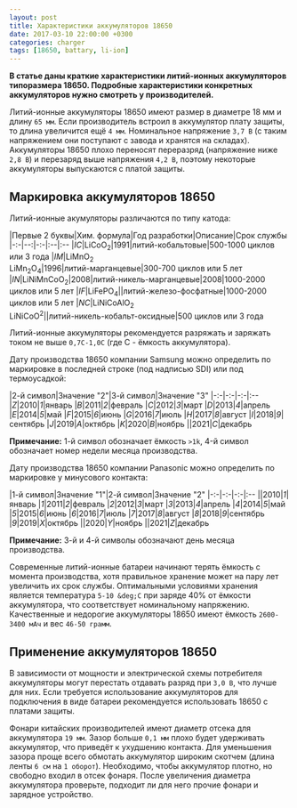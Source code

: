 ```yaml
---
layout: post
title: Характеристики аккумуляторов 18650
date: 2017-03-10 22:00:00 +0300
categories: charger
tags: [18650, battary, li-ion]
---
```

**В статье даны краткие характеристики литий-ионных аккумуляторов типоразмера 18650. 
Подробные характеристики конкретных аккумуляторов нужно смотреть у производителей.**

Литий-ионные аккумуляторы 18650 имеют размер в диаметре 18 мм и длину `65 мм`. Если 
производитель встроил в аккумулятор плату защиты, то длина увеличится ещё `4 мм`.
Номинальное напряжение `3,7 В` (с таким напряжением они поступают с завода и 
хранятся на складах).
Аккумуляторы 18650 плохо переносят переразряд (напряжение ниже `2,8 В`) и 
перезаряд выше напряжения `4,2 В`, поэтому некоторые аккумуляторы выпускаются 
с платой защиты.

## Маркировка аккумуляторов 18650

Литий-ионные акумуляторы различаются по типу катода:

|Первые 2 буквы|Хим. формула|Год разработки|Описание|Срок службы
|-:-|--:|-:-|:--|:--
|*IC*|LiCoO<sub>2</sub>|1991|литий-кобальтовые|500-1000 циклов или 3 года
|*IM*|LiMnO<sub>2</sub><br />LiMn<sub>2</sub>O<sub>4</sub>|1996|литий-марганцевые|300-700 циклов или 5 лет
|*IN*|LiNiMnCoO<sub>2</sub>|2008|литий-никель-марганцевые|2008|1000-2000 циклов или 5 лет
|*IF*|LiFePO<sub>4</sub>||литий-железо-фосфатные|1000-2000 циклов или 5 лет
|*NC*|LiNiCoAlO<sub>2</sub><br />LiNiCoO<sup>2</sup>||литий-никель-кобальт-оксидные|500 циклов или 3 года

Литий-ионные аккумуляторы рекомендуется разряжать и заряжать током не выше 
`0,7C-1,0C` (где C - ёмкость аккумулятора).

Дату производства 18650 компании Samsung можно определить по маркировке 
в последней строке (под надписью SDI) или под термоусадкой:

|2-й символ|Значение "2"|3-й символ|Значение "3"
|-:-|-:-|-:-|:--
|*Z*|2010|*1*|январь
|*B*|2011|*2*|февраль
|*C*|2012|*3*|март
|*D*|2013|*4*|апрель
|*E*|2014|*5*|май
|*F*|2015|*6*|июнь
|*G*|2016|*7*|июль
|*H*|2017|*8*|август
|*I*|2018|*9*|сентябрь
|*J*|2019|*A*|октябрь
|*K*|2020|*B*|ноябрь
||2021|*C*|декабрь

**Примечание:** 1-й символ обозначает ёмкость `>1k`, 4-й символ обозначает номер 
недели месяца производства.  

Дату производства 18650 компании Panasonic можно определить по маркировке 
у минусового контакта:

|1-й символ|Значение "1"|2-й символ|Значение "2"
|-:-|-:-|-:-|:--
||2010|*1*|январь
|*1*|2011|*2*|февраль
|*2*|2012|*3*|март
|*3*|2013|*4*|апрель
|*4*|2014|*5*|май
|*5*|2015|*6*|июнь
|*6*|2016|*7*|июль
|*7*|2017|*8*|август
|*8*|2018|*9*|сентябрь
|*9*|2019|*X*|октябрь
||2020|*Y*|ноябрь
||2021|*Z*|декабрь

**Примечание:** 3-й и 4-й символы обозначают день месяца производства.  

Современные литий-ионные батареи начинают терять ёмкость с момента 
производства, хотя правильное хранение может на пару лет увеличить их срок 
службы.
Оптимальными условиями хранения является температура `5-10 &deg;C` при заряде 
40% от ёмкости аккумулятора, что соответствует номинальному напряжению.
Качественные и недорогие аккумуляторы 18650 имеют ёмкость `2600-3400 мАч` 
и вес `46-50 грамм`.

## Применение аккумуляторов 18650

В зависимости от мощности и электрической схемы потребителя аккумуляторы могут 
перестать отдавать разряд при `3,0 В`, что лучше для них.
Если требуется использование аккумуляторов для подключения в виде батареи 
рекомендуется использовать 18650 с платами защиты.

Фонари китайских производителей имеют диаметр отсека для аккумулятора `19 мм`. 
Зазор больше `0,1 мм` плохо будет удерживать аккумулятор, что приведёт 
к ухудшению контакта.
Для уменьшения зазора проще всего обмотать аккумулятор широким скотчем (длина 
ленты `6 см` на `1 оборот`). Необходимо, чтобы аккумулятор плотно, но свободно 
входил в отсек фонаря.
После увеличения диаметра аккумулятора проверьте, подходит ли для него прочие 
фонари и зарядное устройство.
